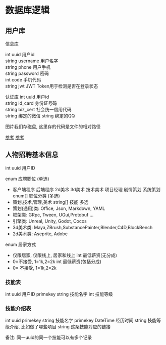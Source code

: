 # 数据库逻辑

## 用户库

信息库

int uuid 用户id  
string username 用户名字    
string phone 用户手机  
string password 密码  
int code 手机代码  
string jwt JWT Token用于检测是否在登录状态  

认证库
int uuid 用户id  
string id_card 身份证号码  
string biz_cert 社会统一信用代码  
string 绑定的微信
string 绑定的QQ

图片我们存磁盘, 这里存的代码是文件的相对路径    

[参考](https://blog.csdn.net/weixin_51351637/article/details/130188499)
[参考](https://blog.csdn.net/qq_38431321/article/details/122259066)

## 人物招聘基本信息

int uuid 用户ID

enum 应聘职位 (单选)
- 客户端程序 后端程序 2d美术 3d美术 技术美术 项目经理 剧情策划 系统策划
enum[] 职位分类 (多选)
- 策划,技术,管理,美术
string[] 技能 多选
- 策划(通用)类: Office, Json, Markdown, YAML
- 框架类: GRpc, Tween, UGui,Protobuf ...
- 引擎类: Unreal, Unity, Godot, Cocos
- 3d美术类: Maya,ZBrush,SubstancePainter,Blender,C4D,BlockBench
- 2d美术类: Aseprite, Adobe

enum 居家方式
- 仅限居家, 仅限线上, 居家和线上
int 最低薪资(无分成)
- 0=不接受, 1=1k,2=2k
int 最低薪资(包括分成)
- 0= 不接受, 1=1k,2=2k

### 技能表

int uuid 用户ID primekey
string 技能名字
int 技能等级

### 技能介绍表
int uuid primekey
string 技能名字 primekey
DateTime 经历时间
string 技能等级介绍, 比如做了哪些项目
string 这条技能对应的链接

备注: 同一uuid的同一个技能可以有多个记录